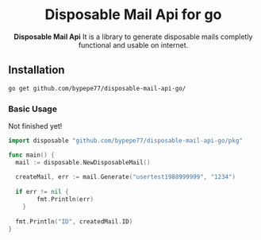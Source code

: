 <div align="center">
 <h1>Disposable Mail Api for go</h1>
    <span><strong>Disposable Mail Api</strong> It is a library to generate disposable mails completly functional and usable on internet.</span><br />
</div>

## Installation
```bash
go get github.com/bypepe77/disposable-mail-api-go/
```
### Basic Usage

Not finished yet!

```go
import disposable "github.com/bypepe77/disposable-mail-api-go/pkg"

func main() {
  mail := disposable.NewDisposableMail()
  
  createMail, err := mail.Generate("usertest1988999999", "1234")
  
  if err != nil {
		fmt.Println(err)
	}
  
  fmt.Println("ID", createdMail.ID)
}

```
